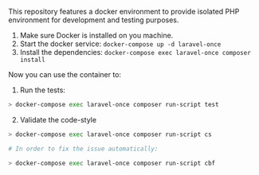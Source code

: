 This repository features a docker environment to provide isolated PHP environment for development and testing purposes.

1. Make sure Docker is installed on you machine.
2. Start the docker service: `docker-compose up -d laravel-once`
3. Install the dependencies: `docker-compose exec laravel-once composer install`

Now you can use the container to:

1. Run the tests:

```bash
> docker-compose exec laravel-once composer run-script test
```

2. Validate the code-style

```bash
> docker-compose exec laravel-once composer run-script cs

# In order to fix the issue automatically:

> docker-compose exec laravel-once composer run-script cbf
```
